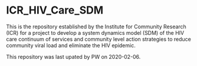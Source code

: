 # ICR_HIV_Care_SDM
This is the repository established by the Institute for Community Research (ICR) for a project to develop a system dynamics model (SDM) of the HIV care continuum of services and community level action strategies to reduce community viral load and eliminate the HIV epidemic.

This repository was last upated by PW on 2020-02-06.
